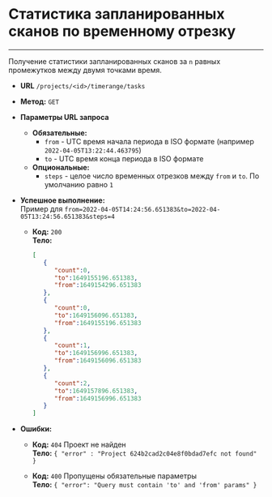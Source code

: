 # Статистика запланированных сканов по временному отрезку
----

Получение статистики запланированных сканов
за `n` равных промежутков между двумя точками время.


* **URL** `/projects/<id>/timerange/tasks`
* **Метод:**  `GET`
    
*  **Параметры URL запроса**
   * **Обязательные:**
     * `from` - UTC время начала периода в ISO формате (например `2022-04-05T13:22:44.463795`)
     * `to` - UTC время конца периода в ISO формате
   * **Опциональные:**
     * `steps` - целое число 
       временных отрезков между `from` и `to`. По умолчанию равно `1`


* **Успешное выполнение:** <br>
  Пример для `from=2022-04-05T14:24:56.651383&to=2022-04-05T13:24:56.651383&steps=4`
  
  * **Код:** `200` <br />
    **Тело:**  
    ```json
    [
       {
          "count":0,
          "to":1649155196.651383,
          "from":1649154296.651383
       },
       {
          "count":0,
          "to":1649156096.651383,
          "from":1649155196.651383
       },
       {
          "count":1,
          "to":1649156996.651383,
          "from":1649156096.651383
       },
       {
          "count":2,
          "to":1649157896.651383,
          "from":1649156996.651383
       }
    ]
    ```

 
* **Ошибки:**
  * **Код:** `404` Проект не найден <br>
    **Тело:** `{ "error" : "Project 624b2cad2c04e8f0bdad7efc not found" }`
        
  * **Код:** `400` Пропущены обязательные параметры <br>
    **Тело:** `{ "error": "Query must contain 'to' and 'from' params" }`
    